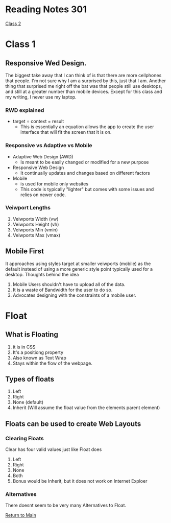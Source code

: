 # Reading Notes 301 
[Class 2](../class301.2.md)

# Class 1 

## Responsive Wed Design. 

The biggest take away that I can think of is that there are more cellphones that people. I'm not sure why I am a surprised by this, just that I am. Another thing that surprised me right off the bat was that people still use desktops, and still at a greater number than mobile devices. Except for this class and my writing, I never use my laptop. 

### RWD explained
* target ÷ context = result
  * This is essentially an equation allows the app to create the user interface that will fit the screen that it is on.

### Responsive vs Adaptive vs Mobile 
* Adaptive Web Design (AWD)
  * Is meant to be easily changed or modified for a new purpose 
* Responsive Web Design 
  * It continually updates and changes based on different factors
* Mobile
  * is used for mobile only websites
  * This code is typically "lighter" but comes with some issues and relies on newer code. 


### Veiwport Lengths
1. Veiwports Width (vw)
1. Veiwports Height (vh)
1. Veiwports Min (vmin)
1. Veiwports Max (vmax)

## Mobile First 
It approaches using styles target at smaller veiwports (mobile) as the default instead of using a more generic style point typically used for a desktop. 
Thoughts behind the idea
1. Mobile Users shouldn't have to upload all of the data. 
1. It is a waste of Bandwidth for the user to do so. 
1. Advocates designing with the constraints of a mobile user. 



# Float 

## What is Floating
1. it is in CSS
1. It's a positiong property
1. Also known as Text Wrap
1. Stays within the flow of the webpage.

## Types of floats
1. Left
1. Right
1. None (default)
1. Inherit (Will assume the float value from the elements parent element)

## Floats can be used to create Web Layouts


### Clearing Floats 
Clear has four valid values just like Float does
1. Left
1. Right
1. None
1. Both
1. Bonus would be Inherit, but it does not work on Internet Exploer

### Alternatives 
There doesnt seem to be very many Alternatives to Float. 

[Return to Main](../201class01.md)